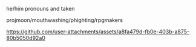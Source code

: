 he/him pronouns and taken

projmoon/mouthwashing/phighting/rpgmakers

https://github.com/user-attachments/assets/a8fa479d-fb0e-403b-a875-80b5050d92a0



